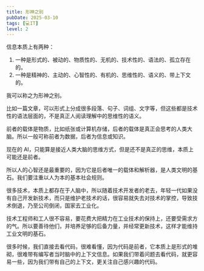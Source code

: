 ```yaml
---
title: 形神之别
pubDate: 2025-03-10
tags: [💻IT]
level: 2
---
```


信息本质上有两种：

1. 一种是形式的、被动的、物质性的、无机的、技术性的、语法的、孤立存在的。
2. 一种是精神的、主动的、心智性的、有机的、思维性的、语义的、带上下文的。

我可以称之为形神之别。

比如一篇文章，可以形式上分成很多段落、句子、词组、文字等，但这些都是技术性的语法层面的，不是真正人阅读理解中的思维性的语义。

前者的载体是物质，比如纸张或计算机存储，后者的载体是真正会思考的人类大脑。所以一般可称前者为数据，后者为信息或知识。

现在的 AI，只能算是接近人类大脑的思维方式，但是还不是真正的思维，本质上可能还是前者。

所以人的心智还是最重要的，因为它是后者唯一的载体和解析器，是人类文明的基石。我们要注重以人为本的基本社会规则。

很多技术，本质上都存在于人脑中，所以随着技术开发者的老去，年轻一代如果没有自己开发新技术，而只是维护老技术的话，很容易就失去对技术的掌控，导致技术倒退，乃至公司倒闭，国家去工业化。

技术工程师和工人很不容易，要花费大把精力在工业技术的保持上，还要受需求方的气。所以要善待他们，并培养足够的后备力量，并经常更新技术，这样才能维持工业文明的基石。

很多时候，我们直接去看代码，很难看懂，因为代码是前者，它本质上是形式的堆砌，很难带有编写者当时脑中的上下文信息。如果我们带着问题去看代码，就更容易一些，因为我们带有自己的上下文，更关注自己感兴趣的代码。
